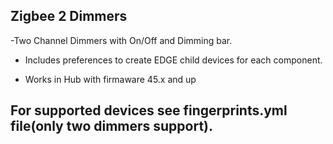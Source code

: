 ##   Zigbee 2 Dimmers

-Two Channel Dimmers with On/Off and Dimming bar.
- Includes preferences to create EDGE child devices for each component.

- Works in Hub with firmaware 45.x and up


## For supported devices see fingerprints.yml file(only two dimmers support).
